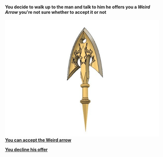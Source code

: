 #### **You decide to walk up to the man and talk to him he offers you a** _**Weird Arrow**_ you're not sure whether to accept it or not
![](../images/arrow.jpg)  
[**You can accept the Weird arrow**](standarrow.md)  

[**You decline his offer**](burgerK.md)